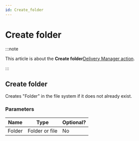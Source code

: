 ```yaml
---
id: Create_folder
---
```


# Create folder




:::note

This article is about the **Create folder**[Delivery Manager action](/Continuous_delivery/Delivery_Manager_actions_by_name).

:::

## **Create folder**

Creates "Folder" in the file system if it does not already exist.

### Parameters

|**Name**|**Type**|**Optional?**|
|--------|--------|--------|
|Folder  |Folder or file|No      |



 